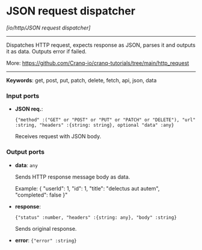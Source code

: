 # JSON request dispatcher

_[io/http/JSON request dispatcher]_

---

Dispatches HTTP request, expects response as JSON, parses it and outputs it as data. Outputs error if failed.  
  
More: https://github.com/Cranq-io/cranq-tutorials/tree/main/http_request  

---

__Keywords__: get, post, put, patch, delete, fetch, api, json, data

### Input ports

* __JSON req.__: 
    ```
    {"method" :("GET" or "POST" or "PUT" or "PATCH" or "DELETE"), "url" :string, "headers" :{string: string}, optional "data" :any}
    ```

    Receives request with JSON body.

### Output ports

* __data__: ` any `

    Sends HTTP response message body as data.
    
    Example:
    {
      "userId": 1, 
      "id": 1, 
      "title": "delectus aut autem",  
      "completed": false
    }"


* __response__: 
    ```
    {"status" :number, "headers" :{string: any}, "body" :string}
    ```

    Sends original response.


* __error__: ` {"error" :string} `


